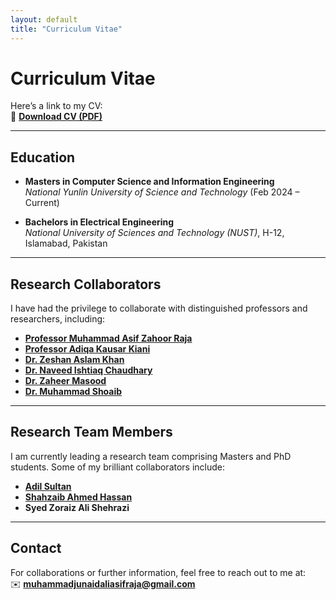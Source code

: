 ```yaml
---
layout: default
title: "Curriculum Vitae"
---
```


# Curriculum Vitae

Here’s a link to my CV:  
📄 [**Download CV (PDF)**](assets/cv.pdf)

---

## Education

- **Masters in Computer Science and Information Engineering**  
  *National Yunlin University of Science and Technology* (Feb 2024 – Current)

- **Bachelors in Electrical Engineering**  
  *National University of Sciences and Technology (NUST)*, H-12, Islamabad, Pakistan

---

## Research Collaborators

I have had the privilege to collaborate with distinguished professors and researchers, including:

- [**Professor Muhammad Asif Zahoor Raja**](https://scholar.google.com/citations?user=g0-jYpcAAAAJ&hl=en&oi=ao)  
- [**Professor Adiqa Kausar Kiani**](https://scholar.google.com/citations?user=0UX15N0AAAAJ&hl=en)  
- [**Dr. Zeshan Aslam Khan**](https://scholar.google.com/citations?user=RcKNS4UAAAAJ&hl=en)  
- [**Dr. Naveed Ishtiaq Chaudhary**](https://scholar.google.com.pk/citations?user=okVMi4UAAAAJ&hl=en)  
- [**Dr. Zaheer Masood**](https://scholar.google.com/citations?user=j9pWRmkAAAAJ&hl=en)  
- [**Dr. Muhammad Shoaib**](https://scholar.google.com/citations?user=uWdWliwAAAAJ&hl=en)

---

## Research Team Members

I am currently leading a research team comprising Masters and PhD students. Some of my brilliant collaborators include:

- [**Adil Sultan**](https://scholar.google.com/citations?user=f-so7jsAAAAJ&hl=en)  
- [**Shahzaib Ahmed Hassan**](https://scholar.google.com/citations?user=1xD1zTQAAAAJ&hl=en)  
- **Syed Zoraiz Ali Shehrazi**

---

## Contact

For collaborations or further information, feel free to reach out to me at:  
✉️ [**muhammadjunaidaliasifraja@gmail.com**](mailto:muhammadjunaidaliasifraja@gmail.com)